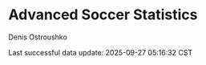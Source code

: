 # Advanced Soccer Statistics
Denis Ostroushko

<!-- gfm -->

Last successful data update: 2025-09-27 05:16:32 CST
